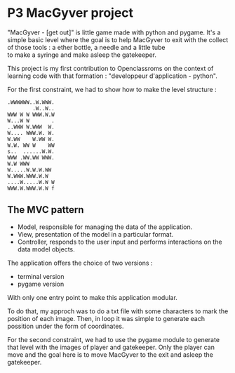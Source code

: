 # P3 MacGyver project

"MacGyver - [get out]" is little game made with python and pygame.
It's a simple basic level where the goal is to help MacGyver to exit
with the collect of those tools : a ether bottle, a needle and a little tube  
to make a syringe and make asleep the gatekeeper.

This project is my first contribution to Openclassroms on the context
of learning code with that formation : "developpeur d'application - python".

For the first constraint, we had to show how to make the level structure :

```
.WWWWWW..W.WWW.
        .W..W..
WWW W W WWW.W.W
W...W W       .
..WWW W.WWW  W.
W.... WWW.W. W.
W.WW    W.WW W.
W.W. WW W    WW
s..  ......W.W.
WWW .WW.WW WWW.
W.W WWW        
W.....W.W.W.WW 
W.WWW.WWW.W.W  
....W.....W.W W
WWW.W.WWW.W.W f
```

## The MVC pattern

* Model, responsible for managing the data of the application.
* View, presentation of the model in a particular format.
* Controller, responds to the user input and performs interactions on the data model objects.

The application offers the choice of two versions :

* terminal version
* pygame version

With only one entry point to make this application modular.

To do that, my approch was to do a txt file with some
characters to mark the position of each image. Then, in loop 
it was simple to generate each possition under the form of coordinates.

For the second constraint, we had to use the pygame module to generate
that level with the images of player and gatekeeper. Only the player can move
and the goal here is to move MacGyver to the exit and asleep the gatekeeper.
